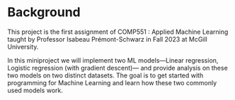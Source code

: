 # Background

This project is the first assignment of COMP551 : Applied Machine Learning taught by Professor Isabeau Prémont-Schwarz in Fall 2023 at McGill University. 

In this miniproject we will implement two ML models—Linear regression, Logistic regression (with gradient descent)— and provide analysis on these two models on two distinct datasets. The goal is to get started with programming for Machine Learning and learn how these two commonly used models work.

